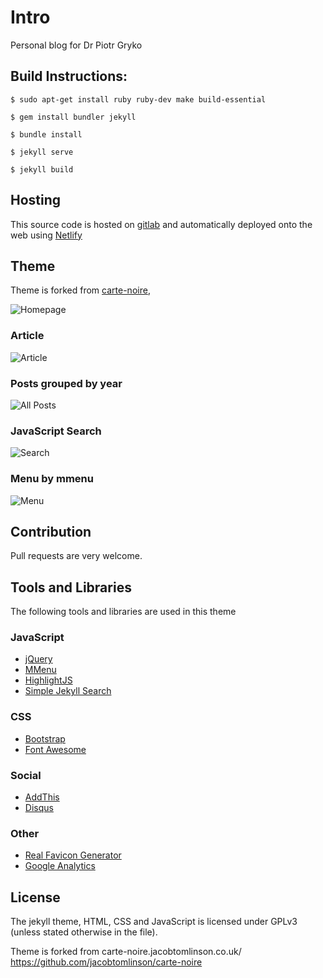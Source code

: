 
# Intro

Personal blog for Dr Piotr Gryko

## Build Instructions:


```console
$ sudo apt-get install ruby ruby-dev make build-essential

$ gem install bundler jekyll

$ bundle install

$ jekyll serve

$ jekyll build
```

## Hosting
This source code is hosted on [gitlab](https://gitlab.com/pgryko/piotr-gryko) and automatically deployed onto the web using [Netlify](https://netlify.com)

## Theme
Theme is forked from [carte-noire](https://github.com/jacobtomlinson/carte-noire), 

![Homepage](http://i.imgur.com/xlmHArV.png)

### Article
![Article](http://i.imgur.com/8rD8FfC.png)


### Posts grouped by year
![All Posts](http://i.imgur.com/9bNs2Sc.png)

### JavaScript Search
![Search](http://i.imgur.com/yQqMeSl.png)

### Menu by mmenu
![Menu](http://i.imgur.com/SClrNSH.png)


## Contribution
Pull requests are very welcome.

## Tools and Libraries
The following tools and libraries are used in this theme

### JavaScript
 * [jQuery](http://jquery.com/)
 * [MMenu](http://mmenu.frebsite.nl/)
 * [HighlightJS](https://highlightjs.org/)
 * [Simple Jekyll Search](https://github.com/christian-fei/Simple-Jekyll-Search)

### CSS
 * [Bootstrap](http://getbootstrap.com/)
 * [Font Awesome](http://fortawesome.github.io/Font-Awesome/)

### Social
 * [AddThis](http://www.addthis.com/)
 * [Disqus](https://disqus.com/)

### Other
 * [Real Favicon Generator](http://realfavicongenerator.net/)
 * [Google Analytics](http://www.google.com/analytics/)

## License
The jekyll theme, HTML, CSS and JavaScript is licensed under GPLv3 (unless stated otherwise in the file).

Theme is forked from carte-noire.jacobtomlinson.co.uk/
https://github.com/jacobtomlinson/carte-noire